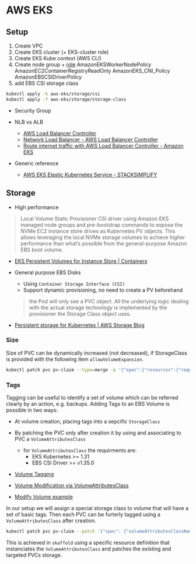 # AWS EKS

## Setup

1. Create VPC
2. Create EKS cluster (+ EKS-cluster role)
3. Create EKS Kube context (AWS CLI)
4. Create node group + [role](https://docs.aws.amazon.com/eks/latest/userguide/create-node-role.html)
  AmazonEKSWorkerNodePolicy
  AmazonEC2ContainerRegistryReadOnly
  AmazonEKS_CNI_Policy
  AmazonEBSCSIDriverPolicy
5. add EBS CSI storage class

  ```bash
  kubectl apply -k aws-eks/storage/csi
  kubectl apply -f aws-eks/storage/storage-class
  ```

* Security Group
* NLB vs ALB
  * [AWS Load Balancer Controller](https://kubernetes-sigs.github.io/aws-load-balancer-controller/v2.6/)
  * [Network Load Balancer - AWS Load Balancer Controller](https://kubernetes-sigs.github.io/aws-load-balancer-controller/v2.6/guide/service/nlb/)
  * [Route internet traffic with AWS Load Balancer Controller - Amazon EKS](https://docs.aws.amazon.com/eks/latest/userguide/aws-load-balancer-controller.html)

* Generic reference
  * [AWS EKS Elastic Kubernetes Service - STACKSIMPLIFY](https://www.stacksimplify.com/aws-eks/)

## Storage

* High performance

> Local Volume Static Provisioner CSI driver using Amazon EKS managed node groups and pre-bootstrap commands to expose the NVMe EC2 instance store drives as Kubernetes PV objects. This allows leveraging the local NVMe storage volumes to achieve higher performance than what’s possible from the general-purpose Amazon EBS boot volume.

* [EKS Persistent Volumes for Instance Store | Containers](https://aws.amazon.com/blogs/containers/eks-persistent-volumes-for-instance-store/)

* General purpose EBS Disks

  * Using `Container Storage Interface (CSI)`
  * Support dynamic provisioning, no need to create a PV beforehand
  > the Pod will only see a PVC object. All the underlying logic dealing with the actual storage technology is implemented by the provisioner the Storage Class object uses.

* [Persistent storage for Kubernetes | AWS Storage Blog](https://aws.amazon.com/blogs/storage/persistent-storage-for-kubernetes/)

### Size

Size of PVC can be dynamically increased (not decreased), if StorageClass is provided with the following item `allowVolumeExpansion`.

```bash
kubectl patch pvc pv-claim --type=merge -p '{"spec":{"resources":{"requests":{"storage":"50Gi"}}}}'
```

### Tags

Tagging can be useful to identify a set of volume which can be referred clearly by an action, e.g. backups.
Adding Tags to an EBS Volume is possible in two ways:

* At volume creation, placing tags into a sepcific `StorageClass`

* By patching the PVC only after creation it by using and associating to PVC a `VolumeAttributesClass`

  * for `VolumeAttributesClass` the requirments are:
    * EKS Kubernetes >= 1.31
    * EBS CSI Driver >= v1.35.0

* [Volume Tagging](https://github.com/kubernetes-sigs/aws-ebs-csi-driver/blob/master/docs/tagging.md)
* [Volume Modification via VolumeAttributesClass](https://github.com/kubernetes-sigs/aws-ebs-csi-driver/tree/master/examples/kubernetes/modify-volume)
* [Modify Volume example](https://github.com/kubernetes-sigs/aws-ebs-csi-driver/tree/master/examples/kubernetes/modify-volume "aws-ebs-csi-driver/examples/kubernetes/modify-volume at master · kubernetes-sigs/aws-ebs-csi-driver")

In our setup we will assign a special storage class to volume that will have a set of basic tags.
Then each PVC can be furterly tagged using a `VolumeAttributesClass` after creation.

```bash
kubectl patch pvc pv-claim --patch '{"spec": {"volumeAttributesClassName": "validator-tags"}}'
```

This is achieved in `skaffold` using a specific resource definition that instanciates the `VolumeAttributesClass` and patches the existing and targeted PVCs storage.
